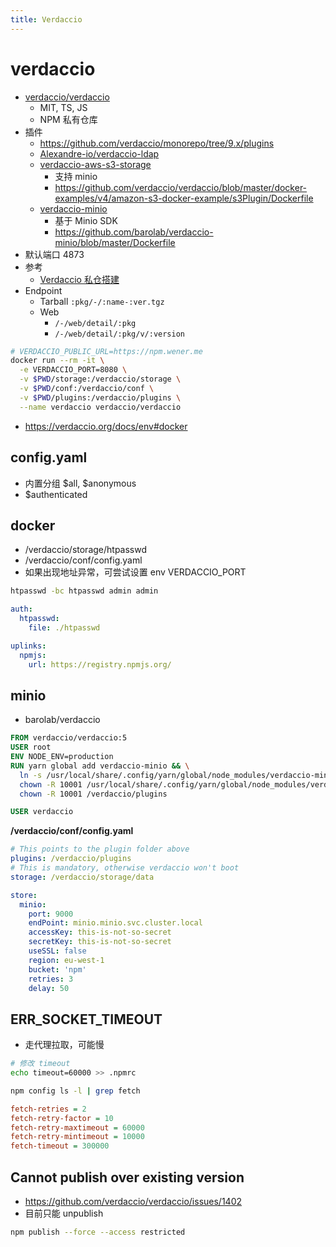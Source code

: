 ```yaml
---
title: Verdaccio
---
```


# verdaccio

- [verdaccio/verdaccio](https://github.com/verdaccio/verdaccio)
  - MIT, TS, JS
  - NPM 私有仓库
- 插件
  - https://github.com/verdaccio/monorepo/tree/9.x/plugins
  - [Alexandre-io/verdaccio-ldap](https://github.com/Alexandre-io/verdaccio-ldap)
  - [verdaccio-aws-s3-storage](https://www.npmjs.com/package/verdaccio-aws-s3-storage)
    - 支持 minio
    - https://github.com/verdaccio/verdaccio/blob/master/docker-examples/v4/amazon-s3-docker-example/s3Plugin/Dockerfile
  - [verdaccio-minio](https://www.npmjs.com/package/verdaccio-minio)
    - 基于 Minio SDK
    - https://github.com/barolab/verdaccio-minio/blob/master/Dockerfile
- 默认端口 4873
- 参考
  - [Verdaccio 私仓搭建](https://juejin.cn/post/6844904193501691917)
- Endpoint
  - Tarball `:pkg/-/:name-:ver.tgz`
  - Web
    - `/-/web/detail/:pkg`
    - `/-/web/detail/:pkg/v/:version`

```bash
# VERDACCIO_PUBLIC_URL=https://npm.wener.me
docker run --rm -it \
  -e VERDACCIO_PORT=8080 \
  -v $PWD/storage:/verdaccio/storage \
  -v $PWD/conf:/verdaccio/conf \
  -v $PWD/plugins:/verdaccio/plugins \
  --name verdaccio verdaccio/verdaccio
```

- https://verdaccio.org/docs/env#docker

## config.yaml

- 内置分组 $all, $anonymous
- $authenticated

## docker

- /verdaccio/storage/htpasswd
- /verdaccio/conf/config.yaml
- 如果出现地址异常，可尝试设置 env VERDACCIO_PORT

```bash
htpasswd -bc htpasswd admin admin
```

```yaml
auth:
  htpasswd:
    file: ./htpasswd

uplinks:
  npmjs:
    url: https://registry.npmjs.org/
```

## minio

- barolab/verdaccio

```Dockerfile
FROM verdaccio/verdaccio:5
USER root
ENV NODE_ENV=production
RUN yarn global add verdaccio-minio && \
  ln -s /usr/local/share/.config/yarn/global/node_modules/verdaccio-minio /verdaccio/plugins/verdaccio-minio  && \
  chown -R 10001 /usr/local/share/.config/yarn/global/node_modules/verdaccio-minio && \
  chown -R 10001 /verdaccio/plugins

USER verdaccio
```

**/verdaccio/conf/config.yaml**

```yaml
# This points to the plugin folder above
plugins: /verdaccio/plugins
# This is mandatory, otherwise verdaccio won't boot
storage: /verdaccio/storage/data

store:
  minio:
    port: 9000
    endPoint: minio.minio.svc.cluster.local
    accessKey: this-is-not-so-secret
    secretKey: this-is-not-so-secret
    useSSL: false
    region: eu-west-1
    bucket: 'npm'
    retries: 3
    delay: 50
```

## ERR_SOCKET_TIMEOUT

- 走代理拉取，可能慢

```bash
# 修改 timeout
echo timeout=60000 >> .npmrc

npm config ls -l | grep fetch
```

```ini
fetch-retries = 2
fetch-retry-factor = 10
fetch-retry-maxtimeout = 60000
fetch-retry-mintimeout = 10000
fetch-timeout = 300000
```

## Cannot publish over existing version

- https://github.com/verdaccio/verdaccio/issues/1402
- 目前只能 unpublish

```bash
npm publish --force --access restricted
```

